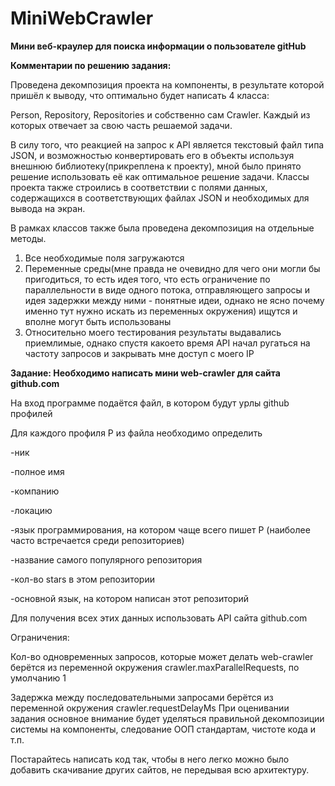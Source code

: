 # MiniWebCrawler
<b>Мини веб-краулер для поиска информации о пользователе gitHub</b>

<b>Комментарии по решению задания:</b>

Проведена декомпозиция проекта на компоненты, в результате которой пришёл к выводу, что оптимально будет написать 4 класса:

Person, Repository, Repositories и собственно сам Crawler. Каждый из которых отвечает за свою часть решаемой задачи.

В силу того, что реакцией на запрос к API является текстовый файл типа JSON, и возможностью конвертировать его в объекты используя внешнюю библиотеку(прикреплена к проекту), мной было принято решение использовать её как оптимальное решение задачи. 
Классы проекта также строились в соответствии с полями данных, содержащихся в соответствующих файлах JSON и необходимых для вывода на экран.

В рамках классов также была проведена декомпозиция на отдельные методы.


1. Все необходимые поля загружаются
2. Переменные среды(мне правда не очевидно для чего они могли бы пригодиться, то есть идея того, что есть ограничение по параллельности в виде одного потока, отправляющего запросы и идея задержки между ними - понятные идеи, однако не ясно почему именно тут нужно искать из переменных окружения) ищутся и вполне могут быть использованы
3. Относительно моего тестирования результаты выдавались приемлимые, однако спустя какоето время 
   API начал ругаться на частоту запросов и закрывать мне доступ с моего IP

  
 
<b>Задание: 
Необходимо написать мини web-crawler для сайта github.com</b>

На вход программе подаётся файл, в котором будут урлы github профилей

Для каждого профиля P из файла необходимо определить


-ник

-полное имя

-компанию

-локацию

-язык программирования, на котором чаще всего пишет P (наиболее часто встречается среди репозиториев)

-название самого популярного репозитория

-кол-во stars в этом репозитории

-основной язык, на котором написан этот репозиторий

Для получения всех этих данных использовать API сайта github.com

Ограничения:

Кол-во одновременных запросов, которые может делать web-crawler берётся из переменной окружения crawler.maxParallelRequests, по умолчанию 1

Задержка между последовательными запросами берётся из переменной окружения crawler.requestDelayMs
При оценивании задания основное внимание будет уделяться правильной декомпозиции системы на компоненты, следование ООП стандартам, чистоте кода и т.п. 

Постарайтесь написать код так, чтобы в него легко можно было добавить скачивание других сайтов, не передывая всю архитектуру.
